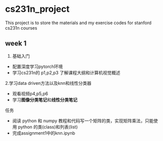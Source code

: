 # cs231n_project
This project is to store the materials and my exercise codes for stanford cs231n courses


## week 1
1. 基础入门
+ 配置深度学习pytorch环境
+ 学习cs231n的 p1,p2,p3 了解课程大纲和计算机视觉概述

2.学习data driven方法以及knn和线性分类器
+ 观看视频p4,p5,p6
+ 学习**图像分类笔记**和**线性分类笔记**
 
 任务
 + 阅读 python 和 numpy 教程和代码写一个矩阵的类，实现矩阵乘法，只能使用 python 的类(class)和列表(list)
 + 完成assignment1中的knn.ipynb
 
